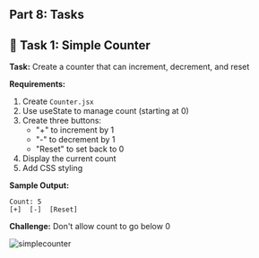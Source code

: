 ## **Part 8: Tasks**

## 🎯 Task 1: Simple Counter

**Task:** Create a counter that can increment, decrement, and reset

**Requirements:**
1. Create `Counter.jsx`
2. Use useState to manage count (starting at 0)
3. Create three buttons:
   - "+" to increment by 1
   - "-" to decrement by 1
   - "Reset" to set back to 0
4. Display the current count
5. Add CSS styling

**Sample Output:**
```
Count: 5
[+]  [-]  [Reset]
```

**Challenge:** Don't allow count to go below 0

![simplecounter](https://github.com/user-attachments/assets/1240d235-77fe-44c0-860c-6370b8dbb003)